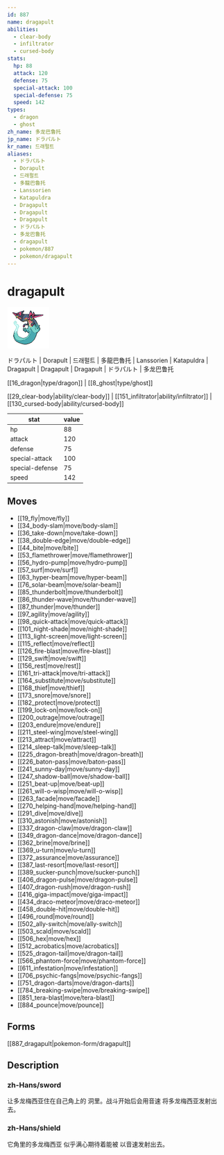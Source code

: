 ```yaml
---
id: 887
name: dragapult
abilities:
  - clear-body
  - infiltrator
  - cursed-body
stats:
  hp: 88
  attack: 120
  defense: 75
  special-attack: 100
  special-defense: 75
  speed: 142
types:
  - dragon
  - ghost
zh_name: 多龙巴鲁托
jp_name: ドラパルト
kr_name: 드래펄트
aliases:
  - ドラパルト
  - Dorapult
  - 드래펄트
  - 多龍巴魯托
  - Lanssorien
  - Katapuldra
  - Dragapult
  - Dragapult
  - Dragapult
  - ドラパルト
  - 多龙巴鲁托
  - dragapult
  - pokemon/887
  - pokemon/dragapult
---
```

# dragapult

![](https://raw.githubusercontent.com/PokeAPI/sprites/master/sprites/pokemon/887.png)

ドラパルト | Dorapult | 드래펄트 | 多龍巴魯托 | Lanssorien | Katapuldra | Dragapult | Dragapult | Dragapult | ドラパルト | 多龙巴鲁托

[[16_dragon|type/dragon]] | [[8_ghost|type/ghost]]

[[29_clear-body|ability/clear-body]] | [[151_infiltrator|ability/infiltrator]] | [[130_cursed-body|ability/cursed-body]]

|stat|value|
|---|---|
|hp|88|
|attack|120|
|defense|75|
|special-attack|100|
|special-defense|75|
|speed|142|


## Moves

- [[19_fly|move/fly]]
- [[34_body-slam|move/body-slam]]
- [[36_take-down|move/take-down]]
- [[38_double-edge|move/double-edge]]
- [[44_bite|move/bite]]
- [[53_flamethrower|move/flamethrower]]
- [[56_hydro-pump|move/hydro-pump]]
- [[57_surf|move/surf]]
- [[63_hyper-beam|move/hyper-beam]]
- [[76_solar-beam|move/solar-beam]]
- [[85_thunderbolt|move/thunderbolt]]
- [[86_thunder-wave|move/thunder-wave]]
- [[87_thunder|move/thunder]]
- [[97_agility|move/agility]]
- [[98_quick-attack|move/quick-attack]]
- [[101_night-shade|move/night-shade]]
- [[113_light-screen|move/light-screen]]
- [[115_reflect|move/reflect]]
- [[126_fire-blast|move/fire-blast]]
- [[129_swift|move/swift]]
- [[156_rest|move/rest]]
- [[161_tri-attack|move/tri-attack]]
- [[164_substitute|move/substitute]]
- [[168_thief|move/thief]]
- [[173_snore|move/snore]]
- [[182_protect|move/protect]]
- [[199_lock-on|move/lock-on]]
- [[200_outrage|move/outrage]]
- [[203_endure|move/endure]]
- [[211_steel-wing|move/steel-wing]]
- [[213_attract|move/attract]]
- [[214_sleep-talk|move/sleep-talk]]
- [[225_dragon-breath|move/dragon-breath]]
- [[226_baton-pass|move/baton-pass]]
- [[241_sunny-day|move/sunny-day]]
- [[247_shadow-ball|move/shadow-ball]]
- [[251_beat-up|move/beat-up]]
- [[261_will-o-wisp|move/will-o-wisp]]
- [[263_facade|move/facade]]
- [[270_helping-hand|move/helping-hand]]
- [[291_dive|move/dive]]
- [[310_astonish|move/astonish]]
- [[337_dragon-claw|move/dragon-claw]]
- [[349_dragon-dance|move/dragon-dance]]
- [[362_brine|move/brine]]
- [[369_u-turn|move/u-turn]]
- [[372_assurance|move/assurance]]
- [[387_last-resort|move/last-resort]]
- [[389_sucker-punch|move/sucker-punch]]
- [[406_dragon-pulse|move/dragon-pulse]]
- [[407_dragon-rush|move/dragon-rush]]
- [[416_giga-impact|move/giga-impact]]
- [[434_draco-meteor|move/draco-meteor]]
- [[458_double-hit|move/double-hit]]
- [[496_round|move/round]]
- [[502_ally-switch|move/ally-switch]]
- [[503_scald|move/scald]]
- [[506_hex|move/hex]]
- [[512_acrobatics|move/acrobatics]]
- [[525_dragon-tail|move/dragon-tail]]
- [[566_phantom-force|move/phantom-force]]
- [[611_infestation|move/infestation]]
- [[706_psychic-fangs|move/psychic-fangs]]
- [[751_dragon-darts|move/dragon-darts]]
- [[784_breaking-swipe|move/breaking-swipe]]
- [[851_tera-blast|move/tera-blast]]
- [[884_pounce|move/pounce]]

## Forms



[[887_dragapult|pokemon-form/dragapult]]

## Description

### zh-Hans/sword

让多龙梅西亚住在自己角上的
洞里。战斗开始后会用音速
将多龙梅西亚发射出去。

### zh-Hans/shield

它角里的多龙梅西亚
似乎满心期待着能被
以音速发射出去。

